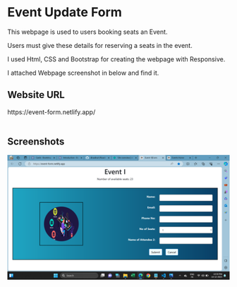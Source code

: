 <h1>Event Update Form</h1>
<p>This webpage is used to users booking seats an Event. </p>
<p>Users must give these details for reserving a seats in the event.</p>
<p>I used Html, CSS and Bootstrap for creating the webpage with Responsive.</p>
<p>I attached Webpage screenshot in below and find it.</p>

<h2>Website URL</h2>
https://event-form.netlify.app/
<br><br>
<h2>Screenshots</h2>
<img src="./images/Event-form-screenshot.png" alt="Event-form-screenshot">
